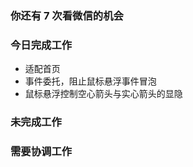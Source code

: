 ### 你还有 7 次看微信的机会

### 今日完成工作

- 适配首页
- 事件委托，阻止鼠标悬浮事件冒泡
- 鼠标悬浮控制空心箭头与实心箭头的显隐

### 未完成工作



### 需要协调工作